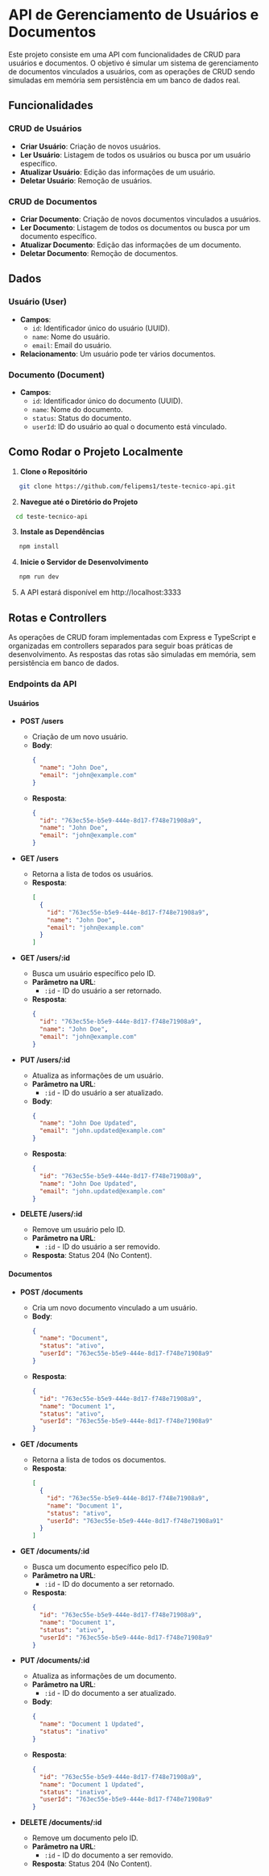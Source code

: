 # API de Gerenciamento de Usuários e Documentos

Este projeto consiste em uma API com funcionalidades de CRUD para usuários e documentos. O objetivo é simular um sistema de gerenciamento de documentos vinculados a usuários, com as operações de CRUD sendo simuladas em memória sem persistência em um banco de dados real.

## Funcionalidades

### CRUD de Usuários
- **Criar Usuário**: Criação de novos usuários.
- **Ler Usuário**: Listagem de todos os usuários ou busca por um usuário específico.
- **Atualizar Usuário**: Edição das informações de um usuário.
- **Deletar Usuário**: Remoção de usuários.

### CRUD de Documentos
- **Criar Documento**: Criação de novos documentos vinculados a usuários.
- **Ler Documento**: Listagem de todos os documentos ou busca por um documento específico.
- **Atualizar Documento**: Edição das informações de um documento.
- **Deletar Documento**: Remoção de documentos.

## Dados

### Usuário (User)
- **Campos**:
  - `id`: Identificador único do usuário (UUID).
  - `name`: Nome do usuário.
  - `email`: Email do usuário.
- **Relacionamento**: Um usuário pode ter vários documentos.

### Documento (Document)
- **Campos**:
  - `id`: Identificador único do documento (UUID).
  - `name`: Nome do documento.
  - `status`: Status do documento.
  - `userId`: ID do usuário ao qual o documento está vinculado.

## Como Rodar o Projeto Localmente

1. **Clone o Repositório**
```bash
   git clone https://github.com/felipems1/teste-tecnico-api.git
```

2. **Navegue até o Diretório do Projeto**

```bash
  cd teste-tecnico-api
```
3. **Instale as Dependências**
```bash
   npm install
```
4. **Inicie o Servidor de Desenvolvimento**
```bash
   npm run dev
```
5. A API estará disponível em http://localhost:3333

## Rotas e Controllers

As operações de CRUD foram implementadas com Express e TypeScript e organizadas em controllers separados para seguir boas práticas de desenvolvimento. As respostas das rotas são simuladas em memória, sem persistência em banco de dados.

### Endpoints da API

#### Usuários

- **POST /users**
  - Criação de um novo usuário.
  - **Body**:
    ```json
    {
      "name": "John Doe",
      "email": "john@example.com"
    }
    ```
  - **Resposta**:
    ```json
    {
      "id": "763ec55e-b5e9-444e-8d17-f748e71908a9",
      "name": "John Doe",
      "email": "john@example.com"
    }
    ```

- **GET /users**
  - Retorna a lista de todos os usuários.
  - **Resposta**:
    ```json
    [
      {
        "id": "763ec55e-b5e9-444e-8d17-f748e71908a9",
        "name": "John Doe",
        "email": "john@example.com"
      }
    ]
    ```

- **GET /users/:id**
  - Busca um usuário específico pelo ID.
  - **Parâmetro na URL**:
    - `:id` - ID do usuário a ser retornado.
  - **Resposta**:
    ```json
    {
      "id": "763ec55e-b5e9-444e-8d17-f748e71908a9",
      "name": "John Doe",
      "email": "john@example.com"
    }
    ```

- **PUT /users/:id**
  - Atualiza as informações de um usuário.
  - **Parâmetro na URL**:
    - `:id` - ID do usuário a ser atualizado.
  - **Body**:
    ```json
    {
      "name": "John Doe Updated",
      "email": "john.updated@example.com"
    }
    ```
  - **Resposta**:
    ```json
    {
      "id": "763ec55e-b5e9-444e-8d17-f748e71908a9",
      "name": "John Doe Updated",
      "email": "john.updated@example.com"
    }
    ```

- **DELETE /users/:id**
  - Remove um usuário pelo ID.
  - **Parâmetro na URL**:
    - `:id` - ID do usuário a ser removido.
  - **Resposta**: Status 204 (No Content).

#### Documentos

- **POST /documents**
  - Cria um novo documento vinculado a um usuário.
  - **Body**:
    ```json
    {
      "name": "Document",
      "status": "ativo",
      "userId": "763ec55e-b5e9-444e-8d17-f748e71908a9"
    }
    ```
  - **Resposta**:
    ```json
    {
      "id": "763ec55e-b5e9-444e-8d17-f748e71908a9",
      "name": "Document 1",
      "status": "ativo",
      "userId": "763ec55e-b5e9-444e-8d17-f748e71908a9"
    }
    ```

- **GET /documents**
  - Retorna a lista de todos os documentos.
  - **Resposta**:
    ```json
    [
      {
        "id": "763ec55e-b5e9-444e-8d17-f748e71908a9",
        "name": "Document 1",
        "status": "ativo",
        "userId": "763ec55e-b5e9-444e-8d17-f748e71908a91"
      }
    ]
    ```

- **GET /documents/:id**
  - Busca um documento específico pelo ID.
  - **Parâmetro na URL**:
    - `:id` - ID do documento a ser retornado.
  - **Resposta**:
    ```json
    {
      "id": "763ec55e-b5e9-444e-8d17-f748e71908a9",
      "name": "Document 1",
      "status": "ativo",
      "userId": "763ec55e-b5e9-444e-8d17-f748e71908a9"
    }
    ```

- **PUT /documents/:id**
  - Atualiza as informações de um documento.
  - **Parâmetro na URL**:
    - `:id` - ID do documento a ser atualizado.
  - **Body**:
    ```json
    {
      "name": "Document 1 Updated",
      "status": "inativo"
    }
    ```
  - **Resposta**:
    ```json
    {
      "id": "763ec55e-b5e9-444e-8d17-f748e71908a9",
      "name": "Document 1 Updated",
      "status": "inativo",
      "userId": "763ec55e-b5e9-444e-8d17-f748e71908a9"
    }
    ```

- **DELETE /documents/:id**
  - Remove um documento pelo ID.
  - **Parâmetro na URL**:
    - `:id` - ID do documento a ser removido.
  - **Resposta**: Status 204 (No Content).


